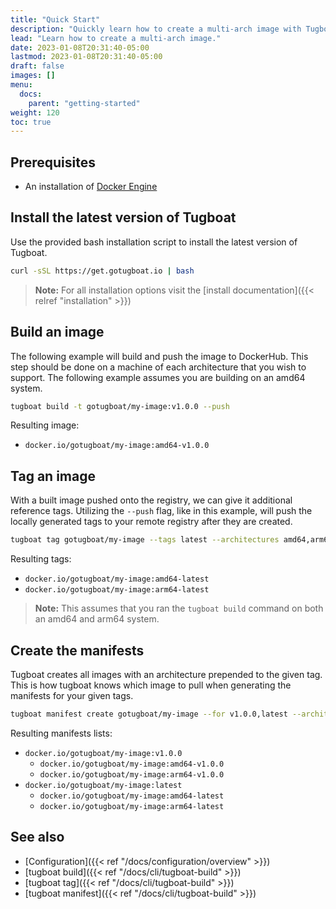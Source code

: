 ```yaml
---
title: "Quick Start"
description: "Quickly learn how to create a multi-arch image with Tugboat."
lead: "Learn how to create a multi-arch image."
date: 2023-01-08T20:31:40-05:00
lastmod: 2023-01-08T20:31:40-05:00
draft: false
images: []
menu:
  docs:
    parent: "getting-started"
weight: 120
toc: true
---
```


## Prerequisites
- An installation of [Docker Engine](https://docs.docker.com/engine/install/)

## Install the latest version of Tugboat

Use the provided bash installation script to install the latest version of Tugboat.

```bash
curl -sSL https://get.gotugboat.io | bash
```

> **Note:** For all installation options visit the [install documentation]({{< relref "installation" >}})

## Build an image

The following example will build and push the image to DockerHub. This step should be done on a machine of each architecture that you wish to support. The following example assumes you are building on an amd64 system.

```bash
tugboat build -t gotugboat/my-image:v1.0.0 --push
```

Resulting image:
- `docker.io/gotugboat/my-image:amd64-v1.0.0`

## Tag an image

With a built image pushed onto the registry, we can give it additional reference tags. Utilizing the `--push` flag, like in
this example, will push the locally generated tags to your remote registry after they are created.

```bash
tugboat tag gotugboat/my-image --tags latest --architectures amd64,arm64 --push
```

Resulting tags:
- `docker.io/gotugboat/my-image:amd64-latest`
- `docker.io/gotugboat/my-image:arm64-latest`

> **Note:** This assumes that you ran the `tugboat build` command on both an amd64 and arm64 system.

## Create the manifests

Tugboat creates all images with an architecture prepended to the given tag. This is how tugboat knows which image to pull when generating the manifests for your given tags.

<!-- Can we read the registry to see what tags have the arch in it? -->

```bash
tugboat manifest create gotugboat/my-image --for v1.0.0,latest --architectures amd64,arm64 --push
```

Resulting manifests lists:
- `docker.io/gotugboat/my-image:v1.0.0`
  - `docker.io/gotugboat/my-image:amd64-v1.0.0`
  - `docker.io/gotugboat/my-image:arm64-v1.0.0`
- `docker.io/gotugboat/my-image:latest`
  - `docker.io/gotugboat/my-image:amd64-latest`
  - `docker.io/gotugboat/my-image:arm64-latest`

## See also
- [Configuration]({{< ref "/docs/configuration/overview" >}})
- [tugboat build]({{< ref "/docs/cli/tugboat-build" >}})
- [tugboat tag]({{< ref "/docs/cli/tugboat-build" >}})
- [tugboat manifest]({{< ref "/docs/cli/tugboat-build" >}})
